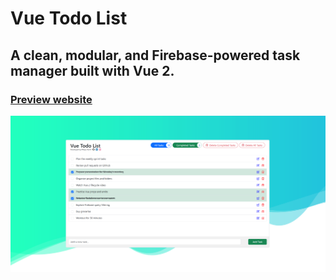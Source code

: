 # Vue Todo List

## A clean, modular, and Firebase-powered task manager built with Vue 2.

### [Preview website](https://tranquil-pavlova-2076c4.netlify.app/) 
![](./src/assets/images/readme-image.png)
